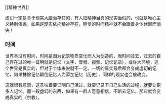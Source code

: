 [[精神世界]]

虚幻一定是基于现实大脑而存在的，有人把精神当真的现实当假的，也就是唯心主义特别傻逼，如果是现实依托精神存在，睡觉的时间精神就不会跟着身体休眠而消失！

### 时间
世界本没有时间，时间是因为记录物质变化而人为创造的，而时间过去，过去的自己存在过的唯一证明就是记忆（文字、音频、视频、记忆记录），或许大环境，这个世界是真实的，但对于个体来说就不一定。一切的真实最后都会变成虚幻的记忆，如果抹除记忆颠倒记忆人为添加记忆（历史），同样的现实也会被改变。

这就很有意思，这意味着要证明自己活过，就要记录下自己生活的过程，就要让更多人记忆。而一段虚幻的东西，如果有一群人愿意相信，不断去记忆，那它就会变成真实的（宗教）。

